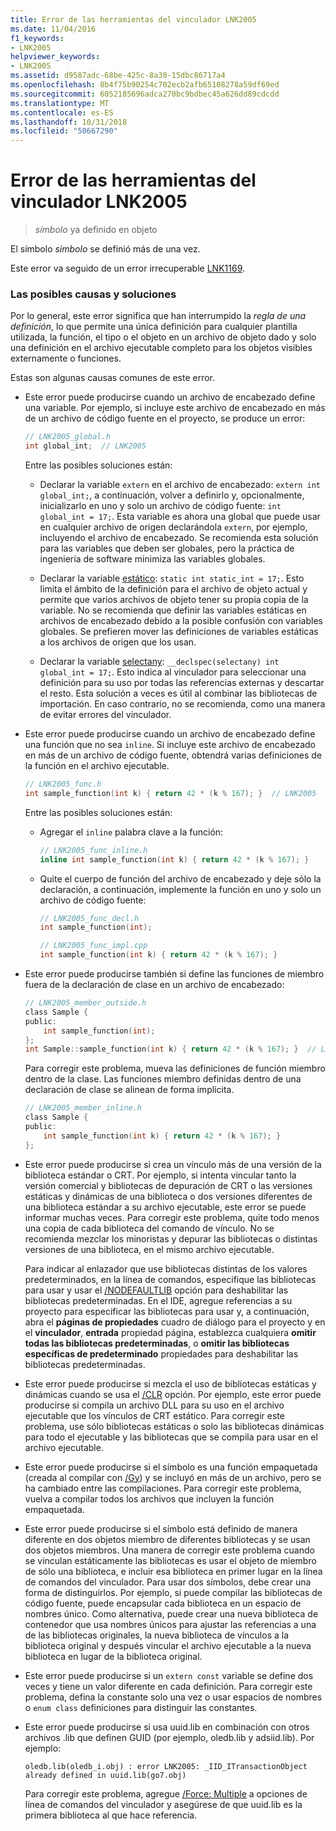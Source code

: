 ```yaml
---
title: Error de las herramientas del vinculador LNK2005
ms.date: 11/04/2016
f1_keywords:
- LNK2005
helpviewer_keywords:
- LNK2005
ms.assetid: d9587adc-68be-425c-8a30-15dbc86717a4
ms.openlocfilehash: 8b4f75b90254c702ecb2afb65108278a59df69ed
ms.sourcegitcommit: 6052185696adca270bc9bdbec45a626dd89cdcdd
ms.translationtype: MT
ms.contentlocale: es-ES
ms.lasthandoff: 10/31/2018
ms.locfileid: "50667290"
---
```

# <a name="linker-tools-error-lnk2005"></a>Error de las herramientas del vinculador LNK2005

> *símbolo* ya definido en objeto

El símbolo *símbolo* se definió más de una vez.

Este error va seguido de un error irrecuperable [LNK1169](../../error-messages/tool-errors/linker-tools-error-lnk1169.md).

### <a name="possible-causes-and-solutions"></a>Las posibles causas y soluciones

Por lo general, este error significa que han interrumpido la *regla de una definición*, lo que permite una única definición para cualquier plantilla utilizada, la función, el tipo o el objeto en un archivo de objeto dado y solo una definición en el archivo ejecutable completo para los objetos visibles externamente o funciones.

Estas son algunas causas comunes de este error.

- Este error puede producirse cuando un archivo de encabezado define una variable. Por ejemplo, si incluye este archivo de encabezado en más de un archivo de código fuente en el proyecto, se produce un error:

    ```h
    // LNK2005_global.h
    int global_int;  // LNK2005
    ```

   Entre las posibles soluciones están:

   - Declarar la variable `extern` en el archivo de encabezado: `extern int global_int;`, a continuación, volver a definirlo y, opcionalmente, inicializarlo en uno y solo un archivo de código fuente: `int global_int = 17;`. Esta variable es ahora una global que puede usar en cualquier archivo de origen declarándola `extern`, por ejemplo, incluyendo el archivo de encabezado. Se recomienda esta solución para las variables que deben ser globales, pero la práctica de ingeniería de software minimiza las variables globales.

   - Declarar la variable [estático](../../cpp/storage-classes-cpp.md#static): `static int static_int = 17;`. Esto limita el ámbito de la definición para el archivo de objeto actual y permite que varios archivos de objeto tener su propia copia de la variable. No se recomienda que definir las variables estáticas en archivos de encabezado debido a la posible confusión con variables globales. Se prefieren mover las definiciones de variables estáticas a los archivos de origen que los usan.

   - Declarar la variable [selectany](../../cpp/selectany.md): `__declspec(selectany) int global_int = 17;`. Esto indica al vinculador para seleccionar una definición para su uso por todas las referencias externas y descartar el resto. Esta solución a veces es útil al combinar las bibliotecas de importación. En caso contrario, no se recomienda, como una manera de evitar errores del vinculador.

- Este error puede producirse cuando un archivo de encabezado define una función que no sea `inline`. Si incluye este archivo de encabezado en más de un archivo de código fuente, obtendrá varias definiciones de la función en el archivo ejecutable.

    ```h
    // LNK2005_func.h
    int sample_function(int k) { return 42 * (k % 167); }  // LNK2005
    ```

   Entre las posibles soluciones están:

   - Agregar el `inline` palabra clave a la función:

        ```h
        // LNK2005_func_inline.h
        inline int sample_function(int k) { return 42 * (k % 167); }
        ```

   - Quite el cuerpo de función del archivo de encabezado y deje sólo la declaración, a continuación, implemente la función en uno y solo un archivo de código fuente:

        ```h
        // LNK2005_func_decl.h
        int sample_function(int);
        ```

        ```cpp
        // LNK2005_func_impl.cpp
        int sample_function(int k) { return 42 * (k % 167); }
        ```

- Este error puede producirse también si define las funciones de miembro fuera de la declaración de clase en un archivo de encabezado:

    ```h
    // LNK2005_member_outside.h
    class Sample {
    public:
        int sample_function(int);
    };
    int Sample::sample_function(int k) { return 42 * (k % 167); }  // LNK2005
    ```

   Para corregir este problema, mueva las definiciones de función miembro dentro de la clase. Las funciones miembro definidas dentro de una declaración de clase se alinean de forma implícita.

    ```h
    // LNK2005_member_inline.h
    class Sample {
    public:
        int sample_function(int k) { return 42 * (k % 167); }
    };
    ```

- Este error puede producirse si crea un vínculo más de una versión de la biblioteca estándar o CRT. Por ejemplo, si intenta vincular tanto la versión comercial y bibliotecas de depuración de CRT o las versiones estáticas y dinámicas de una biblioteca o dos versiones diferentes de una biblioteca estándar a su archivo ejecutable, este error se puede informar muchas veces. Para corregir este problema, quite todo menos una copia de cada biblioteca del comando de vínculo. No se recomienda mezclar los minoristas y depurar las bibliotecas o distintas versiones de una biblioteca, en el mismo archivo ejecutable.

   Para indicar al enlazador que use bibliotecas distintas de los valores predeterminados, en la línea de comandos, especifique las bibliotecas para usar y usar el [/NODEFAULTLIB](../../build/reference/nodefaultlib-ignore-libraries.md) opción para deshabilitar las bibliotecas predeterminadas. En el IDE, agregue referencias a su proyecto para especificar las bibliotecas para usar y, a continuación, abra el **páginas de propiedades** cuadro de diálogo para el proyecto y en el **vinculador**, **entrada** propiedad página, establezca cualquiera **omitir todas las bibliotecas predeterminadas**, o **omitir las bibliotecas específicas de predeterminado** propiedades para deshabilitar las bibliotecas predeterminadas.

- Este error puede producirse si mezcla el uso de bibliotecas estáticas y dinámicas cuando se usa el [/CLR](../../build/reference/clr-common-language-runtime-compilation.md) opción. Por ejemplo, este error puede producirse si compila un archivo DLL para su uso en el archivo ejecutable que los vínculos de CRT estático. Para corregir este problema, use sólo bibliotecas estáticas o solo las bibliotecas dinámicas para todo el ejecutable y las bibliotecas que se compila para usar en el archivo ejecutable.

- Este error puede producirse si el símbolo es una función empaquetada (creada al compilar con [/Gy](../../build/reference/gy-enable-function-level-linking.md)) y se incluyó en más de un archivo, pero se ha cambiado entre las compilaciones. Para corregir este problema, vuelva a compilar todos los archivos que incluyen la función empaquetada.

- Este error puede producirse si el símbolo está definido de manera diferente en dos objetos miembro de diferentes bibliotecas y se usan dos objetos miembros. Una manera de corregir este problema cuando se vinculan estáticamente las bibliotecas es usar el objeto de miembro de sólo una biblioteca, e incluir esa biblioteca en primer lugar en la línea de comandos del vinculador. Para usar dos símbolos, debe crear una forma de distinguirlos. Por ejemplo, si puede compilar las bibliotecas de código fuente, puede encapsular cada biblioteca en un espacio de nombres único. Como alternativa, puede crear una nueva biblioteca de contenedor que usa nombres únicos para ajustar las referencias a una de las bibliotecas originales, la nueva biblioteca de vínculos a la biblioteca original y después vincular el archivo ejecutable a la nueva biblioteca en lugar de la biblioteca original.

- Este error puede producirse si un `extern const` variable se define dos veces y tiene un valor diferente en cada definición. Para corregir este problema, defina la constante solo una vez o usar espacios de nombres o `enum class` definiciones para distinguir las constantes.

- Este error puede producirse si usa uuid.lib en combinación con otros archivos .lib que definen GUID (por ejemplo, oledb.lib y adsiid.lib). Por ejemplo:

    ```Output
    oledb.lib(oledb_i.obj) : error LNK2005: _IID_ITransactionObject
    already defined in uuid.lib(go7.obj)
    ```

   Para corregir este problema, agregue [/Force: Multiple](../../build/reference/force-force-file-output.md) a opciones de línea de comandos del vinculador y asegúrese de que uuid.lib es la primera biblioteca al que hace referencia.
